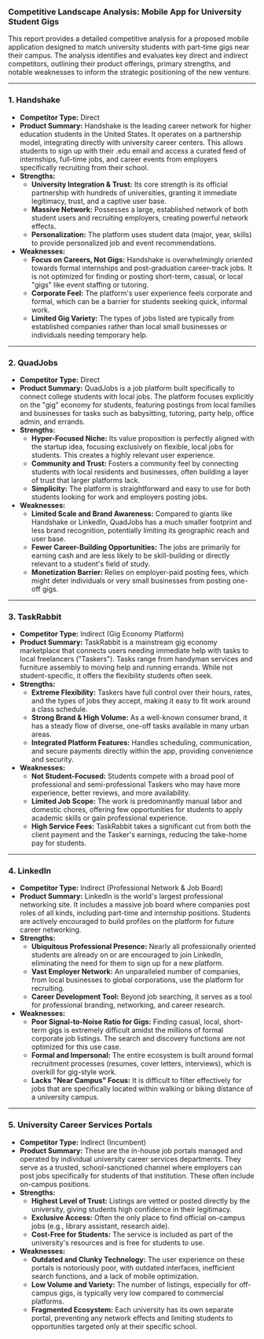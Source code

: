 ### **Competitive Landscape Analysis: Mobile App for University Student Gigs**

This report provides a detailed competitive analysis for a proposed mobile application designed to match university students with part-time gigs near their campus. The analysis identifies and evaluates key direct and indirect competitors, outlining their product offerings, primary strengths, and notable weaknesses to inform the strategic positioning of the new venture.

---

### **1. Handshake**

*   **Competitor Type:** Direct
*   **Product Summary:** Handshake is the leading career network for higher education students in the United States. It operates on a partnership model, integrating directly with university career centers. This allows students to sign up with their .edu email and access a curated feed of internships, full-time jobs, and career events from employers specifically recruiting from their school.
*   **Strengths:**
    *   **University Integration & Trust:** Its core strength is its official partnership with hundreds of universities, granting it immediate legitimacy, trust, and a captive user base.
    *   **Massive Network:** Possesses a large, established network of both student users and recruiting employers, creating powerful network effects.
    *   **Personalization:** The platform uses student data (major, year, skills) to provide personalized job and event recommendations.
*   **Weaknesses:**
    *   **Focus on Careers, Not Gigs:** Handshake is overwhelmingly oriented towards formal internships and post-graduation career-track jobs. It is not optimized for finding or posting short-term, casual, or local "gigs" like event staffing or tutoring.
    *   **Corporate Feel:** The platform's user experience feels corporate and formal, which can be a barrier for students seeking quick, informal work.
    *   **Limited Gig Variety:** The types of jobs listed are typically from established companies rather than local small businesses or individuals needing temporary help.

---

### **2. QuadJobs**

*   **Competitor Type:** Direct
*   **Product Summary:** QuadJobs is a job platform built specifically to connect college students with local jobs. The platform focuses explicitly on the "gig" economy for students, featuring postings from local families and businesses for tasks such as babysitting, tutoring, party help, office admin, and errands.
*   **Strengths:**
    *   **Hyper-Focused Niche:** Its value proposition is perfectly aligned with the startup idea, focusing exclusively on flexible, local jobs for students. This creates a highly relevant user experience.
    *   **Community and Trust:** Fosters a community feel by connecting students with local residents and businesses, often building a layer of trust that larger platforms lack.
    *   **Simplicity:** The platform is straightforward and easy to use for both students looking for work and employers posting jobs.
*   **Weaknesses:**
    *   **Limited Scale and Brand Awareness:** Compared to giants like Handshake or LinkedIn, QuadJobs has a much smaller footprint and less brand recognition, potentially limiting its geographic reach and user base.
    *   **Fewer Career-Building Opportunities:** The jobs are primarily for earning cash and are less likely to be skill-building or directly relevant to a student's field of study.
    *   **Monetization Barrier:** Relies on employer-paid posting fees, which might deter individuals or very small businesses from posting one-off gigs.

---

### **3. TaskRabbit**

*   **Competitor Type:** Indirect (Gig Economy Platform)
*   **Product Summary:** TaskRabbit is a mainstream gig economy marketplace that connects users needing immediate help with tasks to local freelancers ("Taskers"). Tasks range from handyman services and furniture assembly to moving help and running errands. While not student-specific, it offers the flexibility students often seek.
*   **Strengths:**
    *   **Extreme Flexibility:** Taskers have full control over their hours, rates, and the types of jobs they accept, making it easy to fit work around a class schedule.
    *   **Strong Brand & High Volume:** As a well-known consumer brand, it has a steady flow of diverse, one-off tasks available in many urban areas.
    *   **Integrated Platform Features:** Handles scheduling, communication, and secure payments directly within the app, providing convenience and security.
*   **Weaknesses:**
    *   **Not Student-Focused:** Students compete with a broad pool of professional and semi-professional Taskers who may have more experience, better reviews, and more availability.
    *   **Limited Job Scope:** The work is predominantly manual labor and domestic chores, offering few opportunities for students to apply academic skills or gain professional experience.
    *   **High Service Fees:** TaskRabbit takes a significant cut from both the client payment and the Tasker's earnings, reducing the take-home pay for students.

---

### **4. LinkedIn**

*   **Competitor Type:** Indirect (Professional Network & Job Board)
*   **Product Summary:** LinkedIn is the world's largest professional networking site. It includes a massive job board where companies post roles of all kinds, including part-time and internship positions. Students are actively encouraged to build profiles on the platform for future career networking.
*   **Strengths:**
    *   **Ubiquitous Professional Presence:** Nearly all professionally oriented students are already on or are encouraged to join LinkedIn, eliminating the need for them to sign up for a new platform.
    *   **Vast Employer Network:** An unparalleled number of companies, from local businesses to global corporations, use the platform for recruiting.
    *   **Career Development Tool:** Beyond job searching, it serves as a tool for professional branding, networking, and career research.
*   **Weaknesses:**
    *   **Poor Signal-to-Noise Ratio for Gigs:** Finding casual, local, short-term gigs is extremely difficult amidst the millions of formal corporate job listings. The search and discovery functions are not optimized for this use case.
    *   **Formal and Impersonal:** The entire ecosystem is built around formal recruitment processes (resumes, cover letters, interviews), which is overkill for gig-style work.
    *   **Lacks "Near Campus" Focus:** It is difficult to filter effectively for jobs that are specifically located within walking or biking distance of a university campus.

---

### **5. University Career Services Portals**

*   **Competitor Type:** Indirect (Incumbent)
*   **Product Summary:** These are the in-house job portals managed and operated by individual university career services departments. They serve as a trusted, school-sanctioned channel where employers can post jobs specifically for students of that institution. These often include on-campus positions.
*   **Strengths:**
    *   **Highest Level of Trust:** Listings are vetted or posted directly by the university, giving students high confidence in their legitimacy.
    *   **Exclusive Access:** Often the only place to find official on-campus jobs (e.g., library assistant, research aide).
    *   **Cost-Free for Students:** The service is included as part of the university's resources and is free for students to use.
*   **Weaknesses:**
    *   **Outdated and Clunky Technology:** The user experience on these portals is notoriously poor, with outdated interfaces, inefficient search functions, and a lack of mobile optimization.
    *   **Low Volume and Variety:** The number of listings, especially for off-campus gigs, is typically very low compared to commercial platforms.
    *   **Fragmented Ecosystem:** Each university has its own separate portal, preventing any network effects and limiting students to opportunities targeted only at their specific school.